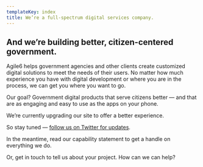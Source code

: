 ```yaml
---
templateKey: index
title: We’re a full-spectrum digital services company.
---
```

## And we’re building better, citizen-centered government.  

Agile6 helps government agencies and other clients create customized digital solutions to meet the needs of their users. No matter how much experience you have with digital development or where you are in the process, we can get you where you want to go. 

Our goal? Government digital products that serve citizens better — and that are as engaging and easy to use as the apps on your phone.

We’re currently upgrading our site to offer a better experience.

So stay tuned — [follow us on Twitter for updates](https://twitter.com/agilesix). 

In the meantime, read our capability statement to get a handle on everything we do.

Or, get in touch to tell us about your project. How can we can help?
